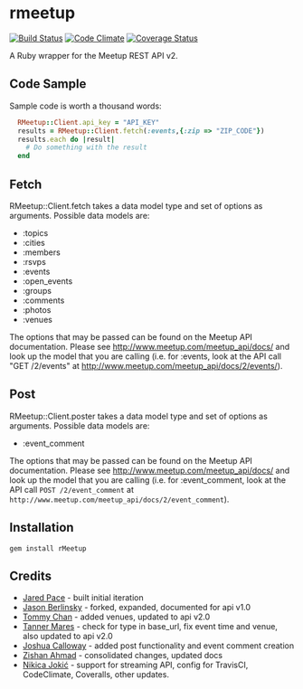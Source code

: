 rmeetup
=======
[![Build Status](https://travis-ci.org/neektza/rmeetup.svg?branch=master)](https://travis-ci.org/neektza/rmeetup)
[![Code Climate](https://codeclimate.com/github/neektza/rmeetup.png)](https://codeclimate.com/github/neektza/rmeetup)
[![Coverage Status](https://coveralls.io/repos/neektza/rmeetup/badge.png?branch=master)](https://coveralls.io/r/neektza/rmeetup?branch=master)

A Ruby wrapper for the Meetup REST API v2.

Code Sample
-----------

Sample code is worth a thousand words:

```ruby
  RMeetup::Client.api_key = "API_KEY"
  results = RMeetup::Client.fetch(:events,{:zip => "ZIP_CODE"})
  results.each do |result|
    # Do something with the result
  end
```

Fetch
-----

RMeetup::Client.fetch takes a data model type and set of options as arguments. Possible data models are:

* :topics
* :cities
* :members
* :rsvps
* :events
* :open_events
* :groups
* :comments
* :photos
* :venues

The options that may be passed can be found on the Meetup API documentation. Please see http://www.meetup.com/meetup_api/docs/ and look up the model that you are calling (i.e. for :events, look at the API call "GET /2/events" at http://www.meetup.com/meetup_api/docs/2/events/).

Post
----

RMeetup::Client.poster takes a data model type and set of options as arguments. Possible data models are:

* :event_comment

The options that may be passed can be found on the Meetup API documentation. Please see http://www.meetup.com/meetup_api/docs/ and look up the model that you are calling (i.e. for :event_comment, look at the API call ```POST /2/event_comment``` at ```http://www.meetup.com/meetup_api/docs/2/event_comment```).

Installation
------------

```
gem install rMeetup
```

Credits
-------
* [Jared Pace](https://github.com/jdpace/rmeetup) - built initial iteration
* [Jason Berlinsky](https://github.com/Jberlinsky/rmeetup) - forked, expanded, documented for api v1.0
* [Tommy Chan](https://github.com/tommytcchan/rmeetup) - added venues, updated to api v2.0
* [Tanner Mares](https://github.com/tannermares/rmeetup) - check for type in base_url, fix event time and venue, also updated to api v2.0
* [Joshua Calloway](https://github.com/joshuacalloway/rmeetup) - added post functionality and event comment creation
* [Zishan Ahmad](https://github.com/zishan/rmeetup) - consolidated changes, updated docs
* [Nikica Jokić](https://github.com/neektza/rmeetup) - support for streaming API, config for TravisCI, CodeClimate, Coveralls, other updates.
